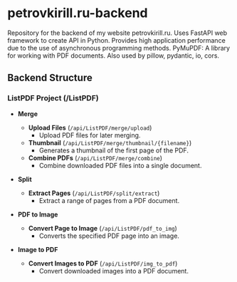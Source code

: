 # petrovkirill.ru-backend
Repository for the backend of my website petrovkirill.ru. Uses FastAPI web framework to create API in Python. Provides high application performance due to the use of asynchronous programming methods. PyMuPDF: A library for working with PDF documents. Also used by pillow, pydantic, io, cors.

## Backend Structure

### ListPDF Project (/ListPDF)

- **Merge**
  - **Upload Files** (`/api/ListPDF/merge/upload`)
    - Upload PDF files for later merging.
  - **Thumbnail** (`/api/ListPDF/merge/thumbnail/{filename}`)
    - Generates a thumbnail of the first page of the PDF.
  - **Combine PDFs** (`/api/ListPDF/merge/combine`)
    - Combine downloaded PDF files into a single document.

- **Split**
  - **Extract Pages** (`/api/ListPDF/split/extract`)
    - Extract a range of pages from a PDF document.

- **PDF to Image**
  - **Convert Page to Image** (`/api/ListPDF/pdf_to_img`)
    - Converts the specified PDF page into an image.

- **Image to PDF**
  - **Convert Images to PDF** (`/api/ListPDF/img_to_pdf`)
    - Convert downloaded images into a PDF document.
